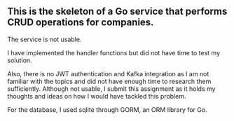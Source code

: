 ## This is the skeleton of a Go service that performs CRUD operations for companies.

The service is not usable. 

I have implemented the handler functions but did not have time to test my solution.

Also, there is no JWT authentication and Kafka integration as I am not familiar with the topics and did not have enough time to research them sufficiently.
Although not usable, I submit this assignment as it holds my thoughts and ideas on how I would have tackled this problem.

For the database, I used sqlite through GORM, an ORM library for Go.
